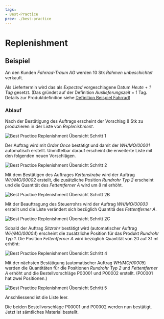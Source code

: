 ```yaml
---
tags:
- Best-Practice
prev: ./best-practice
---
```

# Replenishment

## Beispiel

An den Kunden *Fahrrad-Traum AG* werden 10 Stk *Rahmen unbeschichtet* verkauft.

Als Liefertermin wird das als *Expected* vorgeschlagene Datum *Heute + 1 Tag* gesetzt. (Das gründet auf der Definition *Auslieferungszeit* = 1 Tag. Details zur Produktdefinition siehe [Definition Beispiel Fahrrad](Best%20Practice%20Definition%20Beispiel%20Fahrrad.md))

### Ablauf

Nach der Bestätigung des Auftrags erscheint der Vorschlag 8 Stk zu produzieren in der Liste von *Replenishment*.

![Best Practice Replenishment Übersicht Schritt 1](assets/Best%20Practice%20Replenishment%20%C3%9Cbersicht%20Schritt%201.svg)

Der Auftrag wird mit *Order Once* bestätigt und damit der *WH/MO/00001* automatisch erstellt. Unmittelbar darauf erscheint die erweiterte Liste mit den folgenden neuen Vorschlägen.

![Best Practice Replenishment Übersicht Schritt 2](assets/Best%20Practice%20Replenishment%20%C3%9Cbersicht%20Schritt%202.svg)

Mit dem Bestätigen des Auftrages *Kettenstrebe* wird der Auftrag *WH/MO/00002* erstellt, die  zusätzliche Position *Rundrohr Typ 2* erscheint und die Quantität des *Fettentferner A* wird um 8 ml erhöht.

![Best Practice Replenishment Übersicht Schritt 2B](assets/Best%20Practice%20Replenishment%20%C3%9Cbersicht%20Schritt%202B.svg)

Mit der Beauftragung des Steuerrohrs wird der Auftrag *WH/MO/00003* erstellt und die Liste verändert sich bezüglich Quantitä des *Fettentferner A*.

![Best Practice Replenishment Übersicht Schritt 2C](assets/Best%20Practice%20Replenishment%20%C3%9Cbersicht%20Schritt%202C.svg)

Sobald der Auftrag *Sitzrohr* bestätigt wird (automatischer Auftrag *WH/MO/00004*) erscheint die zusätzliche Position für das Produkt *Rundrohr Typ 1*. Die Position *Fettentferner A* wird bezüglich Quantität von 20 auf 31 ml erhöht:

![Best Practice Replenishment Übersicht Schritt 4](assets/Best%20Practice%20Replenishment%20%C3%9Cbersicht%20Schritt%204.svg)

Mit der nächsten Bestätigung (automatischer Auftrag *WH/MO/00005*) werden die Quantitäten für die Positionen *Rundrohr Typ 2* und *Fettentferner A* erhöht und die Bestellvorschläge P00001 und P00002 erstellt. (P00001 hat zwei Positionen.)

![Best Practice Replenishment Übersicht Schritt 5](assets/Best%20Practice%20Replenishment%20%C3%9Cbersicht%20Schritt%205.svg)

Anschliessend ist die Liste leer.

Die beiden Bestellvorschläge P00001 und P00002 werden nun bestätigt. Jetzt ist sämtliches Material bestellt.